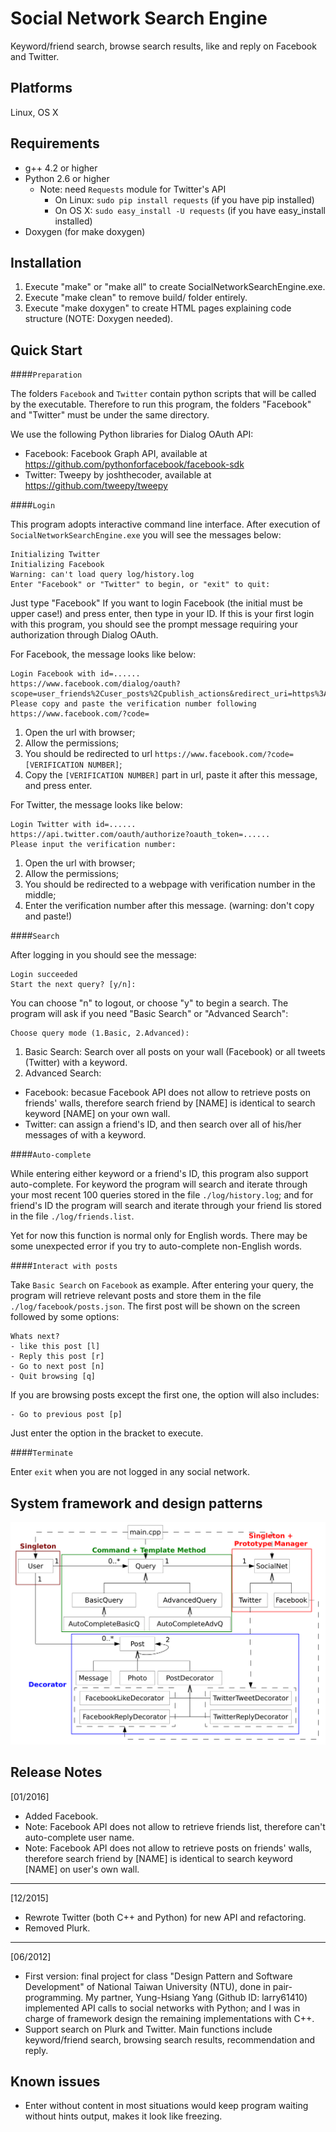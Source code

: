 Social Network Search Engine
============================
Keyword/friend search, browse search results, like and reply on Facebook and Twitter.

Platforms
---------
Linux, OS X

Requirements
------------
* g++ 4.2 or higher
* Python 2.6 or higher
  * Note: need `Requests` module for Twitter's API
    * On Linux: `sudo pip install requests` (if you have pip installed)
    * On OS X: `sudo easy_install -U requests` (if you have easy\_install installed)
* Doxygen (for make doxygen)

Installation
------------
1. Execute "make" or "make all" to create SocialNetworkSearchEngine.exe.
2. Execute "make clean" to remove build/ folder entirely.
3. Execute "make doxygen" to create HTML pages explaining code structure (NOTE: Doxygen needed).

Quick Start
-----------

####`Preparation`

The folders `Facebook` and `Twitter` contain python scripts that will be called by the executable. Therefore to run this program, the folders "Facebook" and "Twitter" must be under the same directory.

We use the following Python libraries for Dialog OAuth API:
* Facebook: Facebook Graph API, available at https://github.com/pythonforfacebook/facebook-sdk
* Twitter: Tweepy by joshthecoder, available at https://github.com/tweepy/tweepy

####`Login`

This program adopts interactive command line interface. After execution of `SocialNetworkSearchEngine.exe` you will see the messages below:
```
Initializing Twitter
Initializing Facebook
Warning: can't load query log/history.log
Enter "Facebook" or "Twitter" to begin, or "exit" to quit:
```
Just type "Facebook" If you want to login Facebook (the initial must be upper case!) and press enter, then type in your ID. If this is your first login with this program, you should see the prompt message requiring your authorization through Dialog OAuth.

For Facebook, the message looks like below:
```
Login Facebook with id=......
https://www.facebook.com/dialog/oauth?scope=user_friends%2Cuser_posts%2Cpublish_actions&redirect_uri=https%3A%2F%2Fwww.facebook.com%2F&client_id=......
Please copy and paste the verification number following https://www.facebook.com/?code=
```
1. Open the url with browser;
2. Allow the permissions;
3. You should be redirected to url `https://www.facebook.com/?code=[VERIFICATION NUMBER]`;
4. Copy the `[VERIFICATION NUMBER]` part in url, paste it after this message, and press enter.

For Twitter, the message looks like below:
```
Login Twitter with id=......
https://api.twitter.com/oauth/authorize?oauth_token=......
Please input the verification number:
```
1. Open the url with browser;
2. Allow the permissions;
3. You should be redirected to a webpage with verification number in the middle;
4. Enter the verification number after this message. (warning: don't copy and paste!)

####`Search`

After logging in you should see the message:
```
Login succeeded
Start the next query? [y/n]: 
```

You can choose "n" to logout, or choose "y" to begin a search. The program will ask if you need "Basic Search" or "Advanced Search":
```
Choose query mode (1.Basic, 2.Advanced):
```
1. Basic Search: Search over all posts on your wall (Facebook) or all tweets (Twitter) with a keyword.
2. Advanced Search:
  * Facebook: becasue Facebook API does not allow to retrieve posts on friends' walls, therefore search friend by [NAME] is identical to search keyword [NAME] on your own wall.
  * Twitter: can assign a friend's ID, and then search over all of his/her messages of with a keyword.

####`Auto-complete`

While entering either keyword or a friend's ID, this program also support auto-complete. For keyword the program will search and iterate through your most recent 100 queries stored in the file `./log/history.log`; and for friend's ID the program will search and iterate through your friend lis stored in the file `./log/friends.list`.

Yet for now this function is normal only for English words. There may be some unexpected error if you try to auto-complete non-English words.

####`Interact with posts`

Take `Basic Search` on `Facebook` as example. After entering your query, the program will retrieve relevant posts and store them in the file `./log/facebook/posts.json`. The first post will be shown on the screen followed by some options:
```
Whats next?
- like this post [l]
- Reply this post [r]
- Go to next post [n]
- Quit browsing [q]
```
If you are browsing posts except the first one, the option will also includes:
```
- Go to previous post [p]
```
Just enter the option in the bracket to execute.

####`Terminate`

Enter `exit` when you are not logged in any social network.

System framework and design patterns
------------------------------------

![patterns](https://github.com/piscesfantasy/SocialNetworkSearchEngine/blob/master/doc/classDiagram.png)

Release Notes
-------------

[01/2016]
- Added Facebook.
- Note: Facebook API does not allow to retrieve friends list, therefore can't auto-complete user name.
- Note: Facebook API does not allow to retrieve posts on friends' walls, therefore search friend by [NAME] is identical to search keyword [NAME] on user's own wall.

____________
[12/2015]
- Rewrote Twitter (both C++ and Python) for new API and refactoring.
- Removed Plurk.

____________
[06/2012]
- First version: final project for class "Design Pattern and Software Development" of National Taiwan University (NTU), done in pair-programming. My partner, Yung-Hsiang Yang (Github ID: larry61410) implemented API calls to social networks with Python; and I was in charge of framework design the remaining implementations with C++.
- Support search on Plurk and Twitter. Main functions include keyword/friend search, browsing search results, recommendation and reply.

Known issues
------------
- Enter without content in most situations would keep program waiting without hints output, makes it look like freezing.
